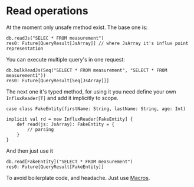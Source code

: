 # Read operations
At the moment only unsafe method exist. The base one is:
```
db.readJs("SELEC * FROM measurement")
res0: Future[QueryResult[JsArray]] // where JsArray it's influx point representation
```
You can execute multiple query's in one request:
```
db.bulkReadJs(Seq("SELECT * FROM measurement", "SELECT * FROM measurement1"))
res0: Future[QueryResult[Seq[JsArray]]]
```
The next one it's typed method, for using it you need define your own `InfluxReader[T]` and add it implicitly to scope. 
```
case class FakeEntity(firstName: String, lastName: String, age: Int)

implicit val rd = new InfluxReader[FakeEntity] {
    def read(js: JsArray): FakeEntity = {
        // parsing
    }
}
```
And then just use it
```
db.read[FakeEntity]("SELECT * FROM measurement")
res0: Future[QueryResult[FakeEntity]]
```
To avoid boilerplate code, and headache. Just use [Macros](macros.md).
